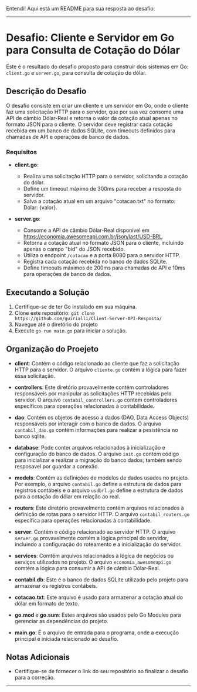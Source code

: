 Entendi! Aqui está um README para sua resposta ao desafio:

---

# Desafio: Cliente e Servidor em Go para Consulta de Cotação do Dólar

Este é o resultado do desafio proposto para construir dois sistemas em Go: `client.go` e `server.go`, para consulta de cotação do dólar.

## Descrição do Desafio

O desafio consiste em criar um cliente e um servidor em Go, onde o cliente faz uma solicitação HTTP para o servidor, que por sua vez consome uma API de câmbio Dólar-Real e retorna o valor da cotação atual apenas no formato JSON para o cliente. O servidor deve registrar cada cotação recebida em um banco de dados SQLite, com timeouts definidos para chamadas de API e operações de banco de dados.

### Requisitos

- **client.go**:
  - Realiza uma solicitação HTTP para o servidor, solicitando a cotação do dólar.
  - Define um timeout máximo de 300ms para receber a resposta do servidor.
  - Salva a cotação atual em um arquivo "cotacao.txt" no formato: Dólar: {valor}.

- **server.go**:
  - Consome a API de câmbio Dólar-Real disponível em https://economia.awesomeapi.com.br/json/last/USD-BRL.
  - Retorna a cotação atual no formato JSON para o cliente, incluindo apenas o campo "bid" do JSON recebido.
  - Utiliza o endpoint `/cotacao` e a porta 8080 para o servidor HTTP.
  - Registra cada cotação recebida no banco de dados SQLite.
  - Define timeouts máximos de 200ms para chamadas de API e 10ms para operações de banco de dados.

## Executando a Solução

1. Certifique-se de ter Go instalado em sua máquina.
2. Clone este repositório: `git clone https://github.com/guirialli/Client-Server-API-Resposta/`
3. Navegue até o diretório do projeto
4. Execute `go run main.go` para iniciar a solução.
   
## Organização do Proejeto

- **client**: Contém o código relacionado ao cliente que faz a solicitação HTTP para o servidor. O arquivo `cliente.go` contém a lógica para fazer essa solicitação.

- **controllers**: Este diretório provavelmente contém controladores responsáveis por manipular as solicitações HTTP recebidas pelo servidor. O arquivo `contabil_controllers.go` contem controladores específicos para operações relacionadas à contabilidade.

- **dao**: Contém os objetos de acesso a dados (DAO, Data Access Objects) responsáveis por interagir com o banco de dados. O arquivo `contabil_dao.go`  contém informações para realizar a pesistência no banco sqlite.

- **database**: Pode conter arquivos relacionados à inicialização e configuração do banco de dados. O arquivo `init.go` contém código para inicializar e realizar a migração do banco dados; também sendo resposavel por guardar a conexão.

- **models**: Contém as definições de modelos de dados usados no projeto. Por exemplo, o arquivo `contabil.go` define a estrutura de dados para registros contábeis e o arquivo `usdbrl.go` define a estrutura de dados para a cotação do dólar em relação ao real.

- **routers**: Este diretório provavelmente contém arquivos relacionados à definição de rotas para o servidor HTTP. O arquivo `contabil_routers.go` específica para operações relacionadas à contabilidade.

- **server**: Contém o código relacionado ao servidor HTTP. O arquivo `server.go` provavelmente contém a lógica principal do servidor, incluindo a configuração do roteamento e a inicialização do servidor.

- **services**: Comtém arquivos relacionados à lógica de negócios ou serviços utilizados no projeto. O arquivo `economia_awesomeapi.go` comtém a lógica para consumir a API de câmbio Dólar-Real.

- **contabil.db**: Este é o banco de dados SQLite utilizado pelo projeto para armazenar os registros contábeis.

- **cotacao.txt**: Este arquivo é usado para armazenar a cotação atual do dólar em formato de texto.

- **go.mod** e **go.sum**: Estes arquivos são usados pelo Go Modules para gerenciar as dependências do projeto.

- **main.go**: É o arquivo de entrada para o programa, onde a execução principal é iniciada relacionado ao desafio.



## Notas Adicionais

- Certifique-se de fornecer o link do seu repositório ao finalizar o desafio para a correção.

---
